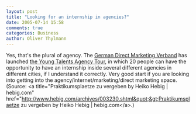 ```yaml
---
layout: post
title: "Looking for an internship in agencies?"
date: 2005-07-14 15:58
comments: true
categories: Business
author: Oliver Thylmann
---
```



Yes, that's the plural of agency. The [German Direct Marketing Verband](http://www.ddv.de/) has launched [the Young Talents Agency Tour](http://www.youngtalents.ddv.de/ddv.html), in which 20 people can have the opportunity to have an internship inside several different agencies in different cities, if I understand it correctly. Very good start if you are looking into getting into the agency/internet/marketing/direct marketing space. (Source: &lt;a title=&quot;Praktikumsplaetze zu vergeben by Heiko Hebig | hebig.com&quot; href=&quot;http://www.hebig.com/archives/003230.shtml&quot;&gt;Praktikumsplaetze zu vergeben by Heiko Hebig | hebig.com&lt;/a&gt;.)


